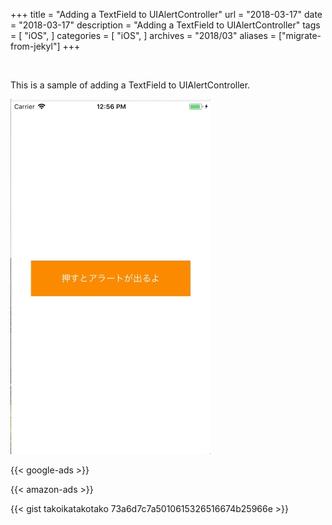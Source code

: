 +++
title = "Adding a TextField to UIAlertController"
url = "2018-03-17"
date = "2018-03-17"
description = "Adding a TextField to UIAlertController"
tags = [
    "iOS",
]
categories = [
    "iOS",
]
archives = "2018/03"
aliases = ["migrate-from-jekyl"]
+++

<br>

This is a sample of adding a TextField to UIAlertController.    

![alt](1.gif)

<!-- Google Ads -->
{{< google-ads >}}

<!-- Amazon Ads -->
{{< amazon-ads >}}

{{< gist takoikatakotako 73a6d7c7a5010615326516674b25966e >}}
